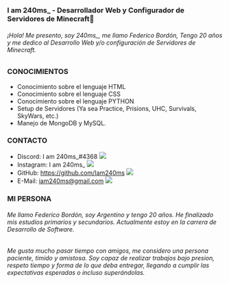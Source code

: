 ### I am 240ms_ - Desarrollador Web y Configurador de Servidores de Minecraft👋

<h6> ¡Hola! Me presento, soy 240ms_, me llamo Federico Bordón, Tengo 20 años y me dedico al Desarrollo Web y/o configuración de Servidores
de Minecraft.<h6>

### CONOCIMIENTOS
  
  - Conocimiento sobre el lenguaje HTML
  - Conocimiento sobre el lenguaje CSS
  - Conocimiento sobre el lenguaje PYTHON
  - Setup de Servidores (Ya sea Practice, Prisions, UHC, Survivals, SkyWars, etc.)
  - Manejo de MongoDB y MySQL.
  
### CONTACTO
  
  - Discord: I am 240ms_#4368 <img src="https://img.icons8.com/plasticine/25/000000/discord-new-logo.png"/>
  - Instagram: I am 240ms_ <img src="https://img.icons8.com/fluency/25/000000/instagram-check-mark.png"/>
  - GitHub: https://github.com/Iam240ms <img src="https://img.icons8.com/windows/25/000000/github.png"/>
  - E-Mail: iam240ms@gmail.com <img src="https://img.icons8.com/fluency/25/000000/new-post.png"/>

### MI PERSONA
  
<h6> Me llamo Federico Bordón, soy Argentino y tengo 20 años. He finalizado mis estudios primarios y secundarios. Actualmente estoy en la carrera de Desarrollo de Software.<h6>
<h6> Me gusta mucho pasar tiempo con amigos, me considero una persona paciente, timido y amistosa. Soy capaz de realizar trabajos bajo presion, respeto tiempo y forma de lo que deba entregar, llegando a cumplir las expectativas esperadas o incluso superándolas.<h6> 
  

